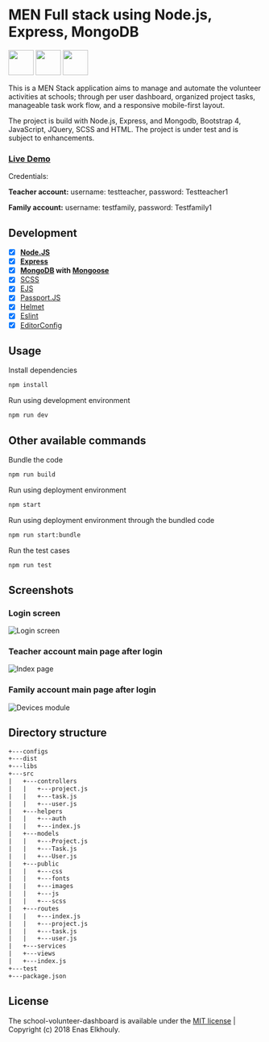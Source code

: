 # MEN Full stack using Node.js, Express, MongoDB

<img src="https://coligo.io/images/express.svg" height="50"> <img src="https://upload.wikimedia.org/wikipedia/en/thumb/4/45/MongoDB-Logo.svg/527px-MongoDB-Logo.svg.png" height="50"> <img src="https://worldvectorlogo.com/logos/nodejs-icon.svg" height="50">

This is a MEN Stack application aims to manage and automate the volunteer activities at schools; through per user dashboard, organized project tasks, manageable task work flow, and a responsive mobile-first layout.

The project is build with Node.js, Express, and Mongodb, Bootstrap 4, JavaScript, JQuery, SCSS and HTML. The project is under test and is subject to enhancements. 

### [Live Demo](https://sch-volunteer-dashboard.herokuapp.com/projects)

Credentials:

**Teacher account:**
username: testteacher,
password: Testteacher1

**Family account:**
username: testfamily,
password: Testfamily1


## Development

* [x] **[Node.JS](https://nodejs.org)** 
* [x] **[Express](https://github.com/expressjs/express)**
* [x] **[MongoDB](https://www.mongodb.com/) with [Mongoose](https://github.com/Automattic/mongoose)**
* [x] [SCSS](http://sass-lang.com/)
* [x] [EJS](https://www.npmjs.com/package/ejs)
* [x] [Passport.JS](http://passportjs.org/)
* [x] [Helmet](https://github.com/helmetjs/helmet)
* [x] [Eslint](http://eslint.org)
* [x] [EditorConfig](http://editorconfig.org)

## Usage

Install dependencies
```bash
npm install
```
Run using development environment  
```bash
npm run dev
```

## Other available commands

Bundle the code
```bash
npm run build
```
Run using deployment environment  
```bash
npm start
```
Run using deployment environment through the bundled code  
```bash
npm run start:bundle
```
Run the test cases
```bash
npm run test
```

## Screenshots

### Login screen

![Login screen](../assets/login.png?raw=true)

### Teacher account main page after login

![Index page](../assets/teacher.png?raw=true)

### Family account main page after login

![Devices module](../assets/family.png?raw=true)

## Directory structure
```txt
+---configs
+---dist
+---libs
+---src
|   +---controllers
|   |   +---project.js
|   |   +---task.js
|   |   +---user.js
|   +---helpers
|   |   +---auth
|   |   +---index.js
|   +---models
|   |   +---Project.js
|   |   +---Task.js
|   |   +---User.js
|   +---public
|   |   +---css
|   |   +---fonts
|   |   +---images
|   |   +---js
|   |   +---scss
|   +---routes
|   |   +---index.js
|   |   +---project.js
|   |   +---task.js
|   |   +---user.js
|   +---services
|   +---views
|   +---index.js
+---test
+---package.json

```
## License

The school-volunteer-dashboard is available under the [MIT license](https://tldrlegal.com/license/mit-license) | Copyright (c) 2018 Enas Elkhouly.
